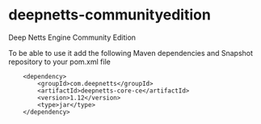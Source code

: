 # deepnetts-communityedition
Deep Netts Engine Community Edition

To be able to use it add the following Maven dependencies and Snapshot repository to your pom.xml file

        <dependency>
            <groupId>com.deepnetts</groupId>
            <artifactId>deepnetts-core-ce</artifactId>
            <version>1.12</version>
            <type>jar</type>
        </dependency>
    

